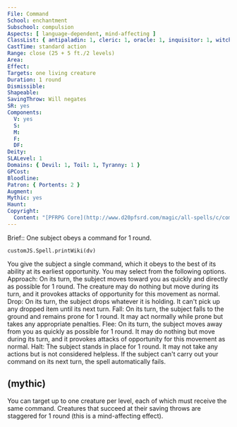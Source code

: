 ```yaml
---
File: Command
School: enchantment
Subschool: compulsion
Aspects: [ language-dependent, mind-affecting ]
ClassList: { antipaladin: 1, cleric: 1, oracle: 1, inquisitor: 1, witch: 1, occultist: 1, psychic: 1, mesmerist: 1, medium: 1 }
CastTime: standard action
Range: close (25 + 5 ft./2 levels)
Area: 
Effect: 
Targets: one living creature
Duration: 1 round
Dismissible: 
Shapeable: 
SavingThrow: Will negates
SR: yes
Components:
  V: yes
  S: 
  M: 
  F: 
  DF: 
Deity: 
SLALevel: 1
Domains: { Devil: 1, Toil: 1, Tyranny: 1 }
GPCost: 
Bloodline: 
Patron: { Portents: 2 }
Augment: 
Mythic: yes
Haunt: 
Copyright:
  Content: "[PFRPG Core](http://www.d20pfsrd.com/magic/all-spells/c/command)"
---
```

Brief:: One subject obeys a command for 1 round.

```dataviewjs
customJS.Spell.printWiki(dv)
```

You give the subject a single command, which it obeys to the best of its ability at its earliest opportunity. You may select from the following options.  Approach: On its turn, the subject moves toward you as quickly and directly as possible for 1 round. The creature may do nothing but move during its turn, and it provokes attacks of opportunity for this movement as normal.  Drop: On its turn, the subject drops whatever it is holding. It can't pick up any dropped item until its next turn.  Fall: On its turn, the subject falls to the ground and remains prone for 1 round. It may act normally while prone but takes any appropriate penalties.  Flee: On its turn, the subject moves away from you as quickly as possible for 1 round. It may do nothing but move during its turn, and it provokes attacks of opportunity for this movement as normal.  Halt: The subject stands in place for 1 round. It may not take any actions but is not considered helpless.  If the subject can't carry out your command on its next turn, the spell automatically fails.


## (mythic)

You can target up to one creature per level, each of which must receive the same command. Creatures that succeed at their saving throws are staggered for 1 round (this is a mind-affecting effect).
